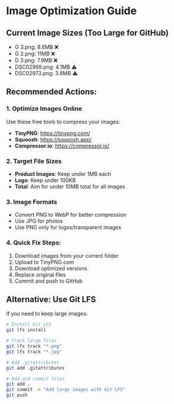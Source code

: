 # Image Optimization Guide

## Current Image Sizes (Too Large for GitHub)
- G 3.png: 8.6MB ❌
- G 2.png: 11MB ❌  
- D 3.png: 7.9MB ❌
- DSC02969.png: 4.1MB ⚠️
- DSC02973.png: 3.8MB ⚠️

## Recommended Actions:

### 1. Optimize Images Online
Use these free tools to compress your images:
- **TinyPNG**: https://tinypng.com/
- **Squoosh**: https://squoosh.app/
- **Compressor.io**: https://compressor.io/

### 2. Target File Sizes
- **Product Images**: Keep under 1MB each
- **Logo**: Keep under 100KB
- **Total**: Aim for under 10MB total for all images

### 3. Image Formats
- Convert PNG to WebP for better compression
- Use JPG for photos
- Use PNG only for logos/transparent images

### 4. Quick Fix Steps:
1. Download images from your current folder
2. Upload to TinyPNG.com
3. Download optimized versions
4. Replace original files
5. Commit and push to GitHub

## Alternative: Use Git LFS
If you need to keep large images:

```bash
# Install Git LFS
git lfs install

# Track large files
git lfs track "*.png"
git lfs track "*.jpg"

# Add .gitattributes
git add .gitattributes

# Add and commit files
git add .
git commit -m "Add large images with Git LFS"
git push
```
